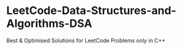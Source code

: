 # LeetCode-Data-Structures-and-Algorithms-DSA
Best &amp; Optimised Solutions for LeetCode Problems only in C++
